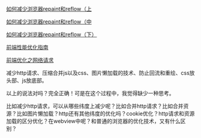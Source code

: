[如何减少浏览器repaint和reflow（上](https://blog.csdn.net/baiduforum/article/details/5415527)


[如何减少浏览器repaint和reflow（中](https://blog.csdn.net/baiduforum/article/details/5416337)


[如何减少浏览器repaint和reflow（下）](https://blog.csdn.net/baiduforum/article/details/5416352)




[前端性能优化指南](https://zhuanlan.zhihu.com/p/88384957)


[前端优化之网络请求](https://www.jianshu.com/p/319249e0d1af)



减少http请求、压缩合并js以及css、图片懒加载的技术、防止回流和重绘、css放头部、js放底部。

以上的说法对吗？完全正确！可是在这个过程中，我觉得缺少一种思考。

比如减少http请求，可以从哪些纬度上减少呢？比如合并http请求？比如合并资源？比如图片懒加载？http还有其他纬度的优化吗？cookie优化？http请求和资源加载的区分优化？在webview中呢？和普通的浏览器的优化技术，又有什么区别？